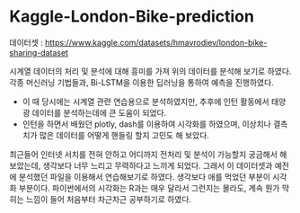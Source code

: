 # Kaggle-London-Bike-prediction


데이터셋 : https://www.kaggle.com/datasets/hmavrodiev/london-bike-sharing-dataset

시계열 데이터의 처리 및 분석에 대해 흥미를 가져 위의 데이터를 분석해 보기로 하였다.
각종 머신러닝 기법들과, Bi-LSTM을 이용한 딥러닝을 통하여 예측을 진행하였다.


* 이 때 당시에는 시계열 관련 연습용으로 분석하였지만, 추후에 인턴 활동에서 태양광 데이터를 분석하는데에 큰 도움이 되었다.
* 인턴을 하면서 배웠던 plotly, dash를 이용하여 시각화를 하였으며, 이상치나 결측치가 많은 데이터를 어떻게 핸들링 할지 고민도 해 보았다.

최근들어 인터넷 서치를 전혀 안하고 어디까지 전처리 및 분석이 가능할지 궁금해서 해보았는데, 생각보다 너무 느리고 무력하다고 느끼게 되었다. 그래서 이 데이터셋과 예전에 분석했던 파일을 이용해서 연습해보기로 하였다.
생각보다 애를 먹었던 부분이 시각화 부분이다. 파이썬에서의 시각화는 R과는 매우 달라서 그런지는 몰라도, 계속 뭔가 막히는 느낌이 들어 처음부터 차근차근 공부하기로 하였다. 

